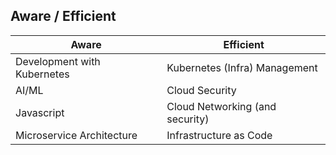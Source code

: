 ## Aware / Efficient

| Aware      | Efficient |
| -----------| ----------- |
| Development with Kubernetes | Kubernetes (Infra) Management |
| AI/ML | Cloud Security |
| Javascript | Cloud Networking (and security)|
| Microservice Architecture | Infrastructure as Code |
